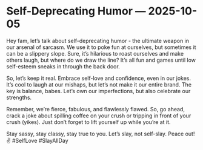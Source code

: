 # Self-Deprecating Humor — 2025-10-05

Hey fam, let’s talk about self-deprecating humor - the ultimate weapon in our arsenal of sarcasm. We use it to poke fun at ourselves, but sometimes it can be a slippery slope. Sure, it’s hilarious to roast ourselves and make others laugh, but where do we draw the line? It’s all fun and games until low self-esteem sneaks in through the back door.

So, let’s keep it real. Embrace self-love and confidence, even in our jokes. It’s cool to laugh at our mishaps, but let’s not make it our entire brand. The key is balance, babes. Let’s own our imperfections, but also celebrate our strengths.

Remember, we’re fierce, fabulous, and flawlessly flawed. So, go ahead, crack a joke about spilling coffee on your crush or tripping in front of your crush (yikes). Just don’t forget to lift yourself up while you’re at it.

Stay sassy, stay classy, stay true to you. Let’s slay, not self-slay. Peace out! ✌️ #SelfLove #SlayAllDay